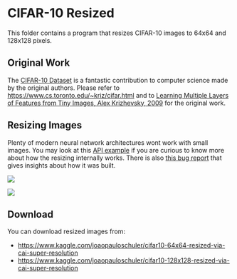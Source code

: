 # CIFAR-10 Resized
This folder contains a program that resizes CIFAR-10 images to 64x64 and 128x128 pixels. 

## Original Work
The [CIFAR-10 Dataset](https://www.cs.toronto.edu/~kriz/cifar.html) is a fantastic contribution to computer science made by the original authors.
Please refer to https://www.cs.toronto.edu/~kriz/cifar.html and to [Learning Multiple Layers of Features from Tiny Images, Alex Krizhevsky, 2009](https://www.cs.toronto.edu/~kriz/learning-features-2009-TR.pdf) for the original work.

## Resizing Images
Plenty of modern neural network architectures wont work with small images. 
You may look at this [API example](https://github.com/joaopauloschuler/neural-api/tree/master/examples/SuperResolution) if you are curious to know more about how the resizing internally works. There is also [this bug report](https://github.com/joaopauloschuler/neural-api/issues/26) that gives insights about how it was built.
<p>
  <img src="https://github.com/joaopauloschuler/neural-api/blob/master/examples/SuperResolution/results/bird.png?raw=true"> </img>
</p>
<p>
  <img src="https://github.com/joaopauloschuler/neural-api/blob/master/examples/SuperResolution/results/stealth.png?raw=true"> </img>
</p>

## Download
You can download resized images from:
* https://www.kaggle.com/joaopauloschuler/cifar10-64x64-resized-via-cai-super-resolution
* https://www.kaggle.com/joaopauloschuler/cifar10-128x128-resized-via-cai-super-resolution
